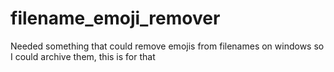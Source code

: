 # filename_emoji_remover
Needed something that could remove emojis from filenames on windows so I could archive them, this is for that
